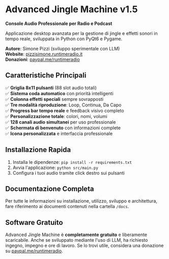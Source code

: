 # Advanced Jingle Machine v1.5

**Console Audio Professionale per Radio e Podcast**

Applicazione desktop avanzata per la gestione di jingle e effetti sonori in tempo reale, sviluppata in Python con PyQt6 e Pygame.

**Autore**: Simone Pizzi (sviluppo sperimentale con LLM)  
**Website**: [pizzisimone.runtimeradio.it](https://pizzisimone.runtimeradio.it)  
**Donazioni**: [paypal.me/runtimeradio](https://paypal.me/runtimeradio)

## Caratteristiche Principali

✅ **Griglia 8x11 pulsanti** (88 slot audio totali)  
✅ **Sistema coda automatico** con priorità intelligenti  
✅ **Colonna effetti speciali** sempre sovrapposti  
✅ **Tre modalità riproduzione**: Loop, Continua, Da Capo  
✅ **Progress bar tempo reale** e feedback visivo completo  
✅ **Personalizzazione totale**: colori, nomi, volumi  
✅ **128 canali audio simultanei** per uso professionale  
✅ **Schermata di benvenuto** con informazioni complete  
✅ **Icona personalizzata** e interfaccia professionale  

## Installazione Rapida

1. Installa le dipendenze: `pip install -r requirements.txt`
2. Avvia l'applicazione: `python src/main.py`
3. Configura i tuoi audio tramite click destro sui pulsanti

## Documentazione Completa

Per tutte le informazioni su installazione, utilizzo, sviluppo e architettura, fare riferimento ai documenti contenuti nella cartella `/docs`. 

## Software Gratuito

Advanced Jingle Machine è **completamente gratuito** e liberamente scaricabile. Anche se sviluppato mediante l'uso di LLM, ha richiesto ingegno, impegno e ore di lavoro. Se lo trovi utile, considera una donazione su [paypal.me/runtimeradio](https://paypal.me/runtimeradio). 